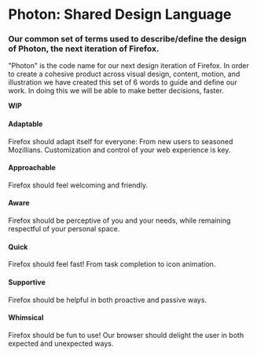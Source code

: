 # Photon: Shared Design Language
### Our common set of terms used to describe/define the design of Photon, the next iteration of Firefox.

"Photon" is the code name for our next design iteration of Firefox. In order to create a cohesive product across visual design, content, motion, and illustration we have created this set of 6 words to guide and define our work. In doing this we will be able to make better decisions, faster.

**WIP**

#### Adaptable  
Firefox should adapt itself for everyone: From new users to seasoned Mozillians. Customization and control of your web experience is key.

#### Approachable  
Firefox should feel welcoming and friendly.

#### Aware  
Firefox should be perceptive of you and your needs, while remaining respectful of your personal space.

#### Quick  
Firefox should feel fast! From task completion to icon animation.

#### Supportive  
Firefox should be helpful in both proactive and passive ways.

#### Whimsical  
Firefox should be fun to use! Our browser should delight the user in both expected and unexpected ways.
